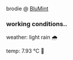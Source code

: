 brodie @ [BluMint](https://www.linkedin.com/company/blumint-io/)

<!--weather_start-->
### working conditions..

weather: light rain 🌧️

temp: 7.93 °C 🧥

<!--weather_end-->
